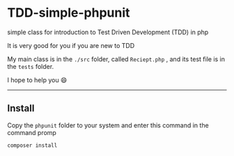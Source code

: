 # TDD-simple-phpunit
simple class for introduction to Test Driven Development (TDD) in php

It is very good for you if you are new to TDD

My main class is in the `./src` folder, called `Reciept.php` , and its test file is in the `tests` folder.

I hope to help you  :smile:

----------------
## Install

Copy the `phpunit` folder to your system and enter this command in the command promp
```
composer install
```

